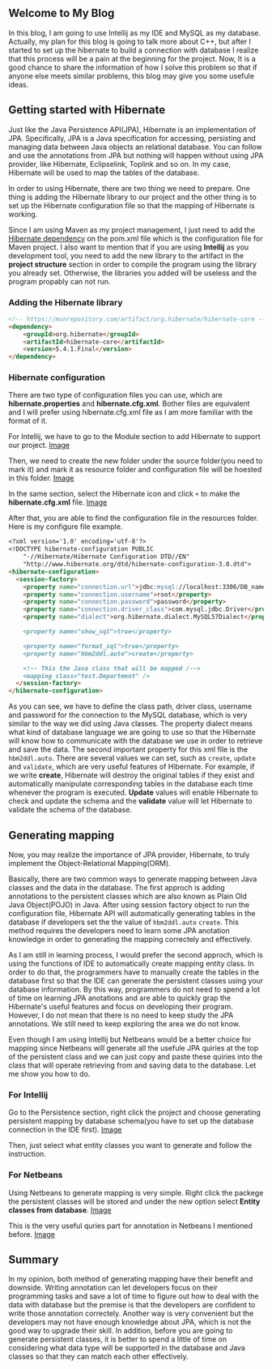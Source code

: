 ## Welcome to My Blog
  
In this blog, I am going to use Intellij as my IDE and MySQL as my database. Actually, my plan for this blog is going to talk more about C++, but after I started to set up the hibernate to build a connection with database I realize that this process will be a pain at the beginning for the project. Now, It is a good chance to share the information of how I solve this problem so that if anyone else meets similar problems, this blog may give you some usefule ideas.

## Getting started with Hibernate
Just like the Java Persistence API(JPA), Hibernate is an implementation of JPA. Specifically, JPA is a Java specification for accessing, persisting and managing data between Java objects an relational database. You can follow and use the annotations from JPA but nothing will happen without using JPA provider, like Hibernate, Eclipselink, Toplink and so on. In my case, Hibernate will be used to map the tables of the database.

In order to using Hibernate, there are two thing we need to prepare. One thing is adding the Hibernate library to our project and the other thing is to set up the Hibernate configuration file so that the mapping of Hibernate is working.

Since I am using Maven as my project management, I just need to add the [Hibernate dependency](https://mvnrepository.com/artifact/org.hibernate/hibernate-core/5.4.1.Final) on the pom.xml file which is the configuration file for Maven project. I also want to mention that if you are using **Intellij** as you development tool, you need to add the new library to the artifact in the **project structure** section in order to compile the program using the library you already set. Otherwise, the libraries you added will be useless and the program propably can not run.

### Adding the Hibernate library

```markdown
<!-- https://mvnrepository.com/artifact/org.hibernate/hibernate-core -->
<dependency>
    <groupId>org.hibernate</groupId>
    <artifactId>hibernate-core</artifactId>
    <version>5.4.1.Final</version>
</dependency>

```

### Hibernate configuration

There are two type of configuration files you can use, which are **hibernate.properties** and **hibernate.cfg.xml**. Bother files are equivalent and I will prefer using hibernate.cfg.xml file as I am more familiar with the format of it. 

For Intellij, we have to go to the Module section to add Hibernate to support our project.
[Image](1.PNG)

Then, we need to create the new folder under the source folder(you need to mark it) and mark it as resource folder and configuration file will be hoested in this folder.
[Image](3.PNG)

In the same section, select the Hibernate icon and click `+` to make the **hibernate.cfg.xml** file. 
[Image](2.PNG)

After that, you are able to find the configuration file in the resources folder. Here is my configure file example.

```markdown
<?xml version='1.0' encoding='utf-8'?>
<!DOCTYPE hibernate-configuration PUBLIC
    "-//Hibernate/Hibernate Configuration DTD//EN"
    "http://www.hibernate.org/dtd/hibernate-configuration-3.0.dtd">
<hibernate-configuration>
  <session-factory>
    <property name="connection.url">jdbc:mysql://localhost:3306/DB_name</property>
    <property name="connection.username">root</property>
    <property name="connection.password">password</property>
    <property name="connection.driver_class">com.mysql.jdbc.Driver</property>
    <property name="dialect">org.hibernate.dialect.MySQL57Dialect</property>

    <property name="show_sql">true</property>

    <property name="format_sql">true</property>
    <property name="hbm2ddl.auto">create</property>

    <!-- This the Java class that will be mapped /-->
    <mapping class="test.Department" />
  </session-factory>
</hibernate-configuration>
```

As you can see, we have to define the class path, driver class, username and password for the connection to the MySQL database, which is very similar to the way we did using Java classes. The property dialect means what kind of database language we are going to use so that the Hibernate will know how to communicate with the database we use in order to retrieve and save the data. The second important property for this xml file is the `hbm2ddl.auto`. There are several values we can set, such as `create`, `update` and `validate`, which are very useful features of Hibernate. For example, if we write **create**, Hibernate will destroy the original tables if they exist and automatically manipulate corresponding tables in the database each time whenever the program is executed. **Update** values will enable Hibernate to check and update the schema and the **validate** value will let Hibernate to validate the schema of the database.

## Generating mapping

Now, you may realize the importance of JPA provider, Hibernate, to truly implement the Object-Relational Mapping(ORM). 

Basically, there are two common ways to generate mapping between Java classes and the data in the database. The first approch is adding annotations to the persistent classes which are also known as Plain Old Java Object(POJO) in Java. After using session factory object to run the configuration file, Hibernate API will automatically generating tables in the database if developers set the the value of `hbm2ddl.auto` `create`. This method requires the developers need to learn some JPA anotation knowledge in order to generating the mapping correctely and effectively.

As I am still in learning process, I would prefer the second approch, which is using the functions of IDE to automatically create mapping entity class. In order to do that, the programmers have to manually create the tables in the database first so that the IDE can generate the persistent classes using your database information. By this way, programmers do not need to spend a lot of time on learning JPA anotations and are able to quickly grap the Hibernate's useful features and focus on developing their program. However, I do not mean that there is no need to keep study the JPA annotations. We still need to keep exploring the area we do not know.

Even though I am using Intellij but Netbeans would be a better choice for mapping since Netbeans will generate all the usefule JPA quiries at the top of the persistent class and we can just copy and paste these quiries into the class that will operate retrieving from and saving data to the database. Let me show you how to do.

### For Intellij

Go to the Persistence section, right click the project and choose generating persistent mapping by database schema(you have to set up the database connection in the IDE first). 
[Image](4.PNG)

Then, just select what entity classes you want to generate and follow the instruction.

### For Netbeans

Using Netbeans to generate mapping is very simple. Right click the packege the persistent classes will be stored and under the new option select **Entity classes from database**.
[Image](5.PNG)

This is the very useful quries part for annotation in Netbeans I mentioned before.
[Image](6.PNG)

## Summary

In my opinion, both method of generating mapping have their benefit and downside. Writing annotation can let developers focus on their programming tasks and save a lot of time to figure out how to deal with the data with database but the premise is that the developers are confident to write those annotation correctely. Another way is very convenient but the developers may not have enough knowledge about JPA, which is not the good way to upgrade their skill. In addition, before you are going to generate persistent classes, it is better to spend a little of time on considering what data type will be supported in the database and Java classes so that they can match each other effectively.
